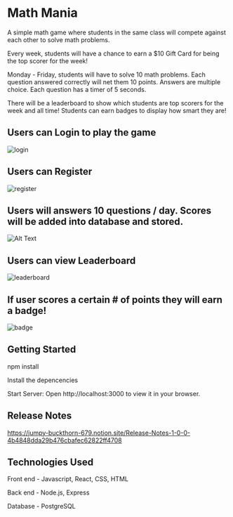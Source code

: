 # Math Mania

A simple math game where students in the same class will compete against each other to solve math problems.

Every week, students will have a chance to earn a $10 Gift Card for being the top scorer for the week!

Monday - Friday, students will have to solve 10 math problems. Each question answered correctly will net them 10 points.
Answers are multiple choice. Each question has a timer of 5 seconds.

There will be a leaderboard to show which students are top scorers for the week and all time!
Students can earn badges to display how smart they are!

## Users can Login to play the game
![login](https://user-images.githubusercontent.com/72903217/229658048-7797dfd3-b52e-4335-a210-68719c6a0618.png)

## Users can Register
![register](https://user-images.githubusercontent.com/72903217/229658050-0510f610-0543-4a95-86b0-44378a8cf672.png)

## Users will answers 10 questions / day. Scores will be added into database and stored.
![Alt Text](http://g.recordit.co/MIl5hUmTJ0.gif)

## Users can view Leaderboard
![leaderboard](https://user-images.githubusercontent.com/72903217/229658065-da579e76-1d9e-46b6-9153-8d240b829340.png)

## If user scores a certain # of points they will earn a badge!
![badge](https://user-images.githubusercontent.com/72903217/229658188-4f64a781-b16d-4eeb-96ec-605a37edeec5.png)


## Getting Started

npm install

Install the depencencies

Start Server:
Open http://localhost:3000 to view it in your browser.


## Release Notes

https://jumpy-buckthorn-679.notion.site/Release-Notes-1-0-0-4b4848dda29b476cbafec62822ff4708


## Technologies Used
Front end - Javascript, React, CSS, HTML

Back end - Node.js, Express

Database - PostgreSQL

